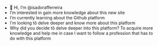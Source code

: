 - 👋 Hi, I’m @isadorafferreira
-  I’m interested in 
   gain more knowledge about this new site
-  I’m currently learning
    about the Github platform
-  I'm looking tô 
   delve deeper and know more about this platform
- Why did you decide tô delve deeper into this platform?
  To acquire more knowledge and help me in case I want to follow a profession that has to do with this platform

<!---
isadorafferreira/isadorafferreira is a ✨ special ✨ repository because its `README.md` (this file) appears on your GitHub profile.
You can click the Preview link to take a look at your changes.
--->
